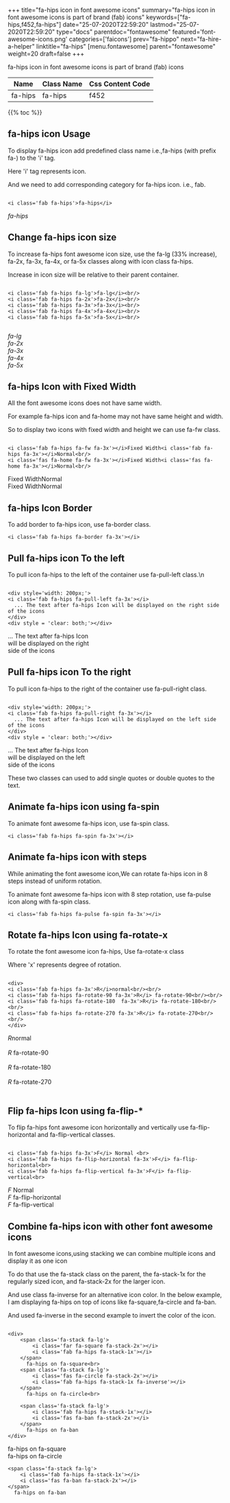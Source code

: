 +++
title="fa-hips icon in font awesome icons"
summary="fa-hips icon in font awesome icons is part of brand (fab) icons"
keywords=["fa-hips,f452,fa-hips"]
date="25-07-2020T22:59:20"
lastmod="25-07-2020T22:59:20"
type="docs"
parentdoc="fontawesome"
featured='font-awesome-icons.png'
categories=['faicons']
prev="fa-hippo"
next="fa-hire-a-helper"
linktitle="fa-hips"
[menu.fontawesome]
parent="fontawesome"
weight=20
draft=false
+++


fa-hips icon in font awesome icons is part of brand (fab) icons

<div class='table-responsive'><table class='table'><thead><tr><th>Name</th><th>Class Name</th><th>Css Content Code</th></tr></thead><tbody><tr><td>fa-hips</td><td>fa-hips</td><td>f452</td></tr></tbody></table></div>


{{% toc %}}


## fa-hips icon Usage

To display fa-hips icon add predefined class name i.e.,fa-hips (with prefix fa-) to the 'i' tag.

Here 'i' tag represents icon.

And we need to add corresponding category for fa-hips icon. i.e., fab.


```

<i class='fab fa-hips'>fa-hips</i>
```

<i class='fab fa-hips'>fa-hips</i>




## Change fa-hips icon size
To increase fa-hips font awesome icon size, use the fa-lg (33% increase), fa-2x, fa-3x, fa-4x, or fa-5x classes along with icon class fa-hips.

Increase in icon size will be relative to their parent container. 

```

<i class='fab fa-hips fa-lg'>fa-lg</i><br/>
<i class='fab fa-hips fa-2x'>fa-2x</i><br/>
<i class='fab fa-hips fa-3x'>fa-3x</i><br/>
<i class='fab fa-hips fa-4x'>fa-4x</i><br/>
<i class='fab fa-hips fa-5x'>fa-5x</i><br/>
            
```

<i class='fab fa-hips fa-lg'>fa-lg</i><br/>
<i class='fab fa-hips fa-2x'>fa-2x</i><br/>
<i class='fab fa-hips fa-3x'>fa-3x</i><br/>
<i class='fab fa-hips fa-4x'>fa-4x</i><br/>
<i class='fab fa-hips fa-5x'>fa-5x</i><br/>
            



## fa-hips Icon with Fixed Width 

All the font awesome icons does not have same width.

For example fa-hips icon and fa-home may not have same height and width.

So to display two icons with fixed width and height we can use fa-fw class.


```

<i class='fab fa-hips fa-fw fa-3x'></i>Fixed Width<i class='fab fa-hips fa-3x'></i>Normal<br/>
<i class='fas fa-home fa-fw fa-3x'></i>Fixed Width<i class='fas fa-home fa-3x'></i>Normal<br/>
```

<i class='fab fa-hips fa-fw fa-3x'></i>Fixed Width<i class='fab fa-hips fa-3x'></i>Normal<br/>
<i class='fas fa-home fa-fw fa-3x'></i>Fixed Width<i class='fas fa-home fa-3x'></i>Normal<br/>



## fa-hips Icon Border 

To add border to fa-hips icon, use fa-border class.


```
<i class='fab fa-hips fa-border fa-3x'></i>

```
<i class='fab fa-hips fa-border fa-3x'></i>





## Pull fa-hips icon To the left

To pull icon fa-hips to the left of the container use fa-pull-left class.\n

```

<div style='width: 200px;'>
<i class='fab fa-hips fa-pull-left fa-3x'></i>
  ... The text after fa-hips Icon will be displayed on the right side of the icons
</div>
<div style = 'clear: both;'></div>
```

<div style='width: 200px;'>
<i class='fab fa-hips fa-pull-left fa-3x'></i>
  ... The text after fa-hips Icon will be displayed on the right side of the icons
</div>
<div style = 'clear: both;'></div>




## Pull fa-hips icon To the right
To pull icon fa-hips to the right of the container use fa-pull-right class.

```

<div style='width: 200px;'>
<i class='fab fa-hips fa-pull-right fa-3x'></i>
  ... The text after fa-hips Icon will be displayed on the left side of the icons
</div>
<div style = 'clear: both;'></div>
```

<div style='width: 200px;'>
<i class='fab fa-hips fa-pull-right fa-3x'></i>
  ... The text after fa-hips Icon will be displayed on the left side of the icons
</div>
<div style = 'clear: both;'></div>

These two classes can used to add single quotes or double quotes to the text.


## Animate fa-hips icon using fa-spin
To animate font awesome fa-hips icon, use fa-spin class.

```
<i class='fab fa-hips fa-spin fa-3x'></i>
```
<i class='fab fa-hips fa-spin fa-3x'></i>




## Animate fa-hips icon with steps
While animating the font awesome icon,We can rotate fa-hips icon in 8 steps instead of uniform rotation.

To animate font awesome fa-hips icon with 8 step rotation, use fa-pulse icon along with fa-spin class.


```
<i class='fab fa-hips fa-pulse fa-spin fa-3x'></i>

```
<i class='fab fa-hips fa-pulse fa-spin fa-3x'></i>





## Rotate fa-hips Icon using fa-rotate-x
To rotate the font awesome icon fa-hips, Use fa-rotate-x class

Where 'x' represents degree of rotation.


```

<div>
<i class='fab fa-hips fa-3x'>R</i>normal<br/><br/>
<i class='fab fa-hips fa-rotate-90 fa-3x'>R</i> fa-rotate-90<br/><br/> 
<i class='fab fa-hips fa-rotate-180  fa-3x'>R</i> fa-rotate-180<br/><br/> 
<i class='fab fa-hips fa-rotate-270 fa-3x'>R</i> fa-rotate-270<br/><br/>
</div>
```

<div>
<i class='fab fa-hips fa-3x'>R</i>normal<br/><br/>
<i class='fab fa-hips fa-rotate-90 fa-3x'>R</i> fa-rotate-90<br/><br/> 
<i class='fab fa-hips fa-rotate-180  fa-3x'>R</i> fa-rotate-180<br/><br/> 
<i class='fab fa-hips fa-rotate-270 fa-3x'>R</i> fa-rotate-270<br/><br/>
</div>




## Flip fa-hips Icon using fa-flip-*
To flip fa-hips font awesome icon horizontally and vertically use fa-flip-horizontal and fa-flip-vertical classes. 

```

<i class='fab fa-hips fa-3x'>F</i> Normal <br>
<i class='fab fa-hips fa-flip-horizontal fa-3x'>F</i> fa-flip-horizontal<br>
<i class='fab fa-hips fa-flip-vertical fa-3x'>F</i> fa-flip-vertical<br>
```

<i class='fab fa-hips fa-3x'>F</i> Normal <br>
<i class='fab fa-hips fa-flip-horizontal fa-3x'>F</i> fa-flip-horizontal<br>
<i class='fab fa-hips fa-flip-vertical fa-3x'>F</i> fa-flip-vertical<br>




## Combine fa-hips icon with other font awesome icons
In font awesome icons,using stacking we can combine multiple icons and display it as one icon 

To do that use the fa-stack class on the parent, the fa-stack-1x for the regularly sized icon, and fa-stack-2x for the larger icon.

And use class fa-inverse for an alternative icon color. 
In the below example, I am displaying fa-hips on top of icons like fa-square,fa-circle and fa-ban.

And used fa-inverse in the second example to invert the color of the icon.

```

<div>
    <span class='fa-stack fa-lg'>
        <i class='far fa-square fa-stack-2x'></i>
        <i class='fab fa-hips fa-stack-1x'></i>
    </span>
      fa-hips on fa-square<br>
    <span class='fa-stack fa-lg'>
        <i class='fas fa-circle fa-stack-2x'></i>
        <i class='fab fa-hips fa-stack-1x fa-inverse'></i>
    </span>
      fa-hips on fa-circle<br>

    <span class='fa-stack fa-lg'>
        <i class='fab fa-hips fa-stack-1x'></i>
        <i class='fas fa-ban fa-stack-2x'></i>
    </span>
      fa-hips on fa-ban
</div>
```

<div>
    <span class='fa-stack fa-lg'>
        <i class='far fa-square fa-stack-2x'></i>
        <i class='fab fa-hips fa-stack-1x'></i>
    </span>
      fa-hips on fa-square<br>
    <span class='fa-stack fa-lg'>
        <i class='fas fa-circle fa-stack-2x'></i>
        <i class='fab fa-hips fa-stack-1x fa-inverse'></i>
    </span>
      fa-hips on fa-circle<br>

    <span class='fa-stack fa-lg'>
        <i class='fab fa-hips fa-stack-1x'></i>
        <i class='fas fa-ban fa-stack-2x'></i>
    </span>
      fa-hips on fa-ban
</div>






